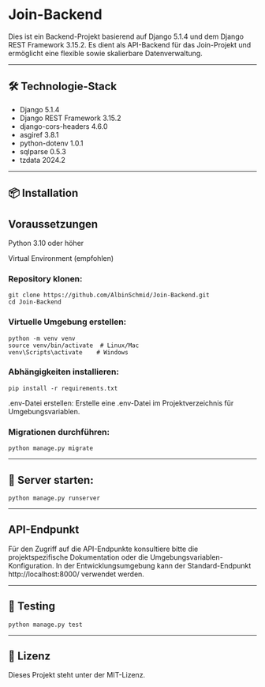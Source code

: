 # Join-Backend

Dies ist ein Backend-Projekt basierend auf Django 5.1.4 und dem Django REST Framework 3.15.2. Es dient als API-Backend für das Join-Projekt und ermöglicht eine flexible sowie skalierbare Datenverwaltung.

---

## 🛠️ Technologie-Stack

- Django 5.1.4
- Django REST Framework 3.15.2
- django-cors-headers 4.6.0
- asgiref 3.8.1
- python-dotenv 1.0.1
- sqlparse 0.5.3
- tzdata 2024.2

---

## 📦 Installation

## Voraussetzungen

Python 3.10 oder höher

Virtual Environment (empfohlen)

### Repository klonen:

```
git clone https://github.com/AlbinSchmid/Join-Backend.git
cd Join-Backend
```

### Virtuelle Umgebung erstellen:

```
python -m venv venv
source venv/bin/activate  # Linux/Mac
venv\Scripts\activate    # Windows
```

### Abhängigkeiten installieren:

```
pip install -r requirements.txt
```

.env-Datei erstellen:
Erstelle eine .env-Datei im Projektverzeichnis für Umgebungsvariablen.

### Migrationen durchführen:

```
python manage.py migrate
```

---

## 🚀 Server starten:

```
python manage.py runserver
```

---

##  API-Endpunkt

Für den Zugriff auf die API-Endpunkte konsultiere bitte die projektspezifische Dokumentation oder die Umgebungsvariablen-Konfiguration. In der Entwicklungsumgebung kann der Standard-Endpunkt http://localhost:8000/ verwendet werden.

---

## 🧪 Testing

```
python manage.py test
```

---

## 📄 Lizenz

Dieses Projekt steht unter der MIT-Lizenz.
